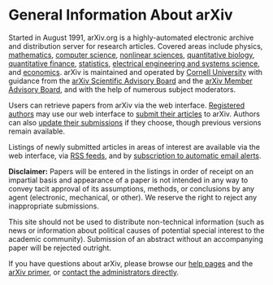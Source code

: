 General Information About arXiv
===============================

Started in August 1991, arXiv.org is a
highly-automated electronic archive and distribution server for research
articles. Covered areas include physics, [mathematics](/archive/math),
[computer science](/archive/cs), [nonlinear sciences](/archive/nlin),
[quantitative biology](/archive/q-bio), [quantitative
finance](/archive/q-fin), [statistics](/archive/stat), [electrical
engineering and systems science](/archive/eess), and
[economics](/archive/econ). arXiv is maintained and operated by 
[Cornell University](https://www.cornell.edu/) with
guidance from the [arXiv Scientific Advisory
Board](scientific_ad_board) and the [arXiv Member Advisory
Board](https://confluence.cornell.edu/x/NqlRF), and with the help of
numerous subject moderators.

Users can retrieve papers from arXiv via the web interface. [Registered
authors](registerhelp) may use our web interface to [submit their
articles](submit) to arXiv. Authors can also [update their
submissions](replace) if they choose, though previous versions
remain available.

Listings of newly submitted articles in areas of interest are available
via the web interface, via [RSS feeds](rss), and by [subscription
to automatic email alerts](subscribe).

**Disclaimer:** Papers will be entered in the listings in order of
receipt on an impartial basis and appearance of a paper is not intended
in any way to convey tacit approval of its assumptions, methods, or
conclusions by any agent (electronic, mechanical, or other). We reserve
the right to reject any inappropriate submissions.

This site should not be used to distribute non-technical information
(such as news or information about political causes of potential special
interest to the academic community). Submission of an abstract without
an accompanying paper will be rejected outright.

If you have questions about arXiv, please browse our [help pages](/help)
and the [arXiv primer](primer), or [contact the administrators
directly](contact).
